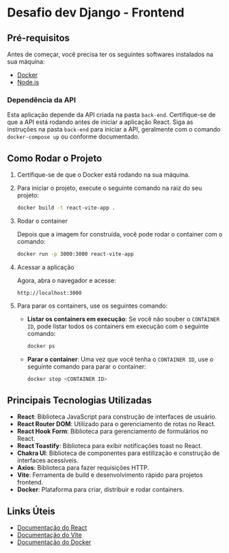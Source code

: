 # Desafio dev Django - Frontend

## Pré-requisitos

Antes de começar, você precisa ter os seguintes softwares instalados na sua máquina:

- [Docker](https://docs.docker.com/get-docker/)
- [Node.js](https://nodejs.org/en)

### Dependência da API
Esta aplicação depende da API criada na pasta `back-end`. Certifique-se de que a API está rodando antes de iniciar a aplicação React. Siga as instruções na pasta `back-end` para iniciar a API, geralmente com o comando `docker-compose up` ou conforme documentado.

## Como Rodar o Projeto

1. Certifique-se de que o Docker está rodando na sua máquina.

2. Para iniciar o projeto, execute o seguinte comando na raiz do seu projeto:

    ```bash
    docker build -t react-vite-app .
    ```

3. Rodar o container

    Depois que a imagem for construída, você pode rodar o container com o comando:

     ```bash
     docker run -p 3000:3000 react-vite-app
     ```

4. Acessar a aplicação
   
    Agora, abra o navegador e acesse:

    `http://localhost:3000`

5. Para parar os containers, use os seguintes comando:

    - **Listar os containers em execução**: Se você não souber o `CONTAINER ID`, pode listar todos os containers em execução com o seguinte comando:

      ```bash
      docker ps
      ```

    - **Parar o container**: Uma vez que você tenha o `CONTAINER ID`, use o seguinte comando para parar o container:

      ```bash
      docker stop <CONTAINER ID>
      ```

## Principais Tecnologias Utilizadas

- **React**: Biblioteca JavaScript para construção de interfaces de usuário.
- **React Router DOM**: Utilizado para o gerenciamento de rotas no React.
- **React Hook Form**: Biblioteca para gerenciamento de formulários no React.
- **React Toastify**: Biblioteca para exibir notificações toast no React.
- **Chakra UI**: Biblioteca de componentes para estilização e construção de interfaces acessíveis.
- **Axios**: Biblioteca para fazer requisições HTTP.
- **Vite**: Ferramenta de build e desenvolvimento rápido para projetos frontend.
- **Docker**: Plataforma para criar, distribuir e rodar containers.
  
## Links Úteis

- [Documentação do React](https://reactjs.org/docs/getting-started.html)
- [Documentação do Vite](https://vitejs.dev/guide/)
- [Documentação do Docker](https://docs.docker.com/get-started/)
